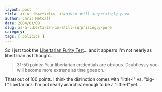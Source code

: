 ```yaml
---
layout: post
title: As a Libertarian, I&#039;m still surprisingly pure...
author: Chris Metcalf
date: 2004/03/08
slug: as-a-libertarian-im-still-surprisingly-pure
category: 
tags: [ politics ]
---
```


So I just took the <a href="http://www.bcaplan.com/cgi/purity.cgi">Libertarian Purity Test</a>... and it appears I'm not nearly as libertarian as I thought...
<blockquote>31-50 points: Your libertarian credentials are obvious. Doubtlessly you will become more extreme as time goes on.</blockquote>
Thats out of 100 points. I think the distinction comes with "little-l" vs. "big-L" libertarians. I'm not nearly anarchist enough to be a "little-l" yet...
